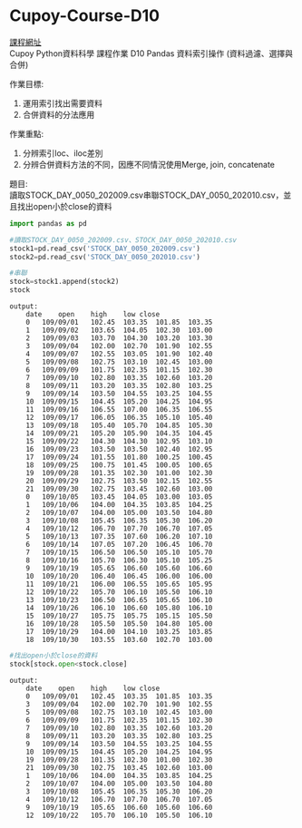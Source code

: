 # Cupoy-Course-D10
[課程網址](https://www.cupoy.com/marathon-mission/00000174C4BC1B93000000016375706F795F70726572656C656173654355/00000176D59E20B70000000F6375706F795F72656C656173654349/)  
Cupoy Python資料科學 課程作業 D10 Pandas 資料索引操作 (資料過濾、選擇與合併)</br>

作業目標:<br>
1. 運用索引找出需要資料<br>
2. 合併資料的分法應用  

作業重點:<br>
1. 分辨索引loc、iloc差別
2. 分辨合併資料方法的不同，因應不同情況使用Merge, join, concatenate  

題目:<br>
讀取STOCK_DAY_0050_202009.csv串聯STOCK_DAY_0050_202010.csv，並且找出open小於close的資料  

```py
import pandas as pd
```

```py
#讀取STOCK_DAY_0050_202009.csv、STOCK_DAY_0050_202010.csv
stock1=pd.read_csv('STOCK_DAY_0050_202009.csv')
stock2=pd.read_csv('STOCK_DAY_0050_202010.csv')
```

```py
#串聯
stock=stock1.append(stock2)
stock
```

```
output:
    date	open	high	low	close
    0	109/09/01	102.45	103.35	101.85	103.35
    1	109/09/02	103.65	104.05	102.30	103.00
    2	109/09/03	103.70	104.30	103.20	103.30
    3	109/09/04	102.00	102.70	101.90	102.55
    4	109/09/07	102.55	103.05	101.90	102.40
    5	109/09/08	102.75	103.10	102.45	103.00
    6	109/09/09	101.75	102.35	101.15	102.30
    7	109/09/10	102.80	103.35	102.60	103.20
    8	109/09/11	103.20	103.35	102.80	103.25
    9	109/09/14	103.50	104.55	103.25	104.55
    10	109/09/15	104.45	105.20	104.25	104.95
    11	109/09/16	106.55	107.00	106.35	106.55
    12	109/09/17	106.05	106.35	105.10	105.40
    13	109/09/18	105.40	105.70	104.85	105.30
    14	109/09/21	105.20	105.90	104.35	104.45
    15	109/09/22	104.30	104.30	102.95	103.10
    16	109/09/23	103.50	103.50	102.40	102.95
    17	109/09/24	101.55	101.80	100.25	100.45
    18	109/09/25	100.75	101.45	100.05	100.65
    19	109/09/28	101.35	102.30	101.00	102.30
    20	109/09/29	102.75	103.50	102.15	102.55
    21	109/09/30	102.75	103.45	102.60	103.00
    0	109/10/05	103.45	104.05	103.00	103.05
    1	109/10/06	104.00	104.35	103.85	104.25
    2	109/10/07	104.00	105.00	103.50	104.80
    3	109/10/08	105.45	106.35	105.30	106.20
    4	109/10/12	106.70	107.70	106.70	107.05
    5	109/10/13	107.35	107.60	106.20	107.10
    6	109/10/14	107.05	107.20	106.45	106.70
    7	109/10/15	106.50	106.50	105.10	105.70
    8	109/10/16	105.70	106.30	105.10	105.25
    9	109/10/19	105.65	106.60	105.60	106.60
    10	109/10/20	106.40	106.45	106.00	106.00
    11	109/10/21	106.00	106.55	105.65	105.95
    12	109/10/22	105.70	106.10	105.50	106.10
    13	109/10/23	106.50	106.65	105.65	106.10
    14	109/10/26	106.10	106.60	105.80	106.10
    15	109/10/27	105.75	105.75	105.15	105.50
    16	109/10/28	105.50	105.50	104.80	105.00
    17	109/10/29	104.00	104.10	103.25	103.85
    18	109/10/30	103.55	103.60	102.70	103.00
```

```py
#找出open小於close的資料
stock[stock.open<stock.close]
```

```
output:
    date	open	high	low	close
    0	109/09/01	102.45	103.35	101.85	103.35
    3	109/09/04	102.00	102.70	101.90	102.55
    5	109/09/08	102.75	103.10	102.45	103.00
    6	109/09/09	101.75	102.35	101.15	102.30
    7	109/09/10	102.80	103.35	102.60	103.20
    8	109/09/11	103.20	103.35	102.80	103.25
    9	109/09/14	103.50	104.55	103.25	104.55
    10	109/09/15	104.45	105.20	104.25	104.95
    19	109/09/28	101.35	102.30	101.00	102.30
    21	109/09/30	102.75	103.45	102.60	103.00
    1	109/10/06	104.00	104.35	103.85	104.25
    2	109/10/07	104.00	105.00	103.50	104.80
    3	109/10/08	105.45	106.35	105.30	106.20
    4	109/10/12	106.70	107.70	106.70	107.05
    9	109/10/19	105.65	106.60	105.60	106.60
    12	109/10/22	105.70	106.10	105.50	106.10
```
